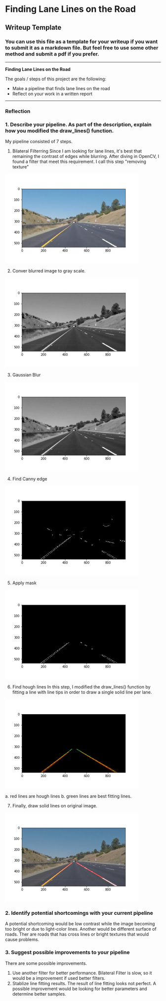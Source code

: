 # **Finding Lane Lines on the Road** 

## Writeup Template

### You can use this file as a template for your writeup if you want to submit it as a markdown file. But feel free to use some other method and submit a pdf if you prefer.

---

**Finding Lane Lines on the Road**

The goals / steps of this project are the following:
* Make a pipeline that finds lane lines on the road
* Reflect on your work in a written report


[//]: # (Image References)

[image1]: ./examples/grayscale.jpg "Grayscale"
[image_notexture]: ./test_images_output/whiteCarLaneSwitch.jpgnotexture.jpg
[image_gray]: ./test_images_output/whiteCarLaneSwitch.jpggray.jpg
[image_blur]: ./test_images_output/whiteCarLaneSwitch.jpgblur.jpg
[image_canny]: ./test_images_output/whiteCarLaneSwitch.jpgcanny.jpg
[image_mask]: ./test_images_output/whiteCarLaneSwitch.jpgmask.jpg
[image_hough]: ./test_images_output/whiteCarLaneSwitch.jpghough.jpg
[image_result]: ./test_images_output/whiteCarLaneSwitch.jpgresult.jpg

---

### Reflection

### 1. Describe your pipeline. As part of the description, explain how you modified the draw_lines() function.

My pipeline consisted of 7 steps.

1. Bilateral Filterring
Since I am looking for lane lines, it's best that remaining the contrast of edges while blurring.
After diving in OpenCV, I found a filter that meet this requirement. I call this step "removing texture"

![alt text][image_notexture]

2. Conver blurred image to gray scale.

![alt text][image_gray]

3. Gaussian Blur

![alt text][image_blur]

4. Find Canny edge

![alt text][image_canny]

5. Apply mask

![alt text][image_mask]

6. Find hough lines
In this step, I modified the draw_lines() function by fitting a line with line tips in order to draw a single solid line per lane.

![alt text][image_hough]

a. red lines are hough lines
b. green lines are best fitting lines.

7. Finally, draw solid lines on original image.

![alt text][image_result]



### 2. Identify potential shortcomings with your current pipeline

A potential shortcoming would be low contrast while the image becoming too bright or due to light-color lines.
Another would be different surface of roads. Ther are roads that has cross lines or bright textures that would cause problems.



### 3. Suggest possible improvements to your pipeline

There are some possible improvements.
1. Use another filter for better performance. Bilateral Filter is slow, so it would be a improvement if used better filters.
2. Stablize line fitting results. The result of line fitting looks not perfect. A possible improvement would be looking for better parameters and determine better samples.

